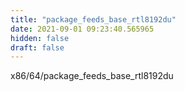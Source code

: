 ```yaml
---
title: "package_feeds_base_rtl8192du"
date: 2021-09-01 09:23:40.565965
hidden: false
draft: false
---
```


x86/64/package_feeds_base_rtl8192du

